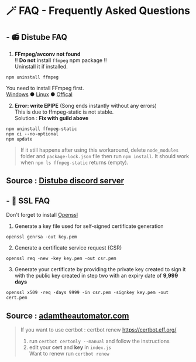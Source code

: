 # 🪄 FAQ - Frequently Asked Questions
## - 📻 Distube FAQ
1. **FFmpeg/avconv not found**<br>
!! **Do not** install `ffmpeg` npm package !!<br>
Uninstall it if installed.
```
npm uninstall ffmpeg
```
You need to install FFmpeg first.<br>
[Windows](https://blog.gregzaal.com/how-to-install-ffmpeg-on-windows/) ● [Linux](https://www.tecmint.com/install-ffmpeg-in-linux/) ● [Offical](https://ffmpeg.org/download.html)

2. **Error: write EPIPE** (Song ends instantly without any errors)<br>
This is due to ffmpeg-static is not stable.<br>
Solution : **Fix with guild above**
```
npm uninstall ffmpeg-static
npm ci --no-optional
npm update
```
>If it still happens after using this workaround, delete `node_modules` folder and `package-lock.json` file then run `npm install`. It should work when `npm ls ffmpeg-static` returns (empty).

## Source : [Distube discord server](https://discord.gg/feaDd9h)
## - 🔐 SSL FAQ
Don't forget to install [Openssl](https://www.openssl.org/source/)
1. Generate a key file used for self-signed certificate generation
```
openssl genrsa -out key.pem
```
2. Generate a certificate service request (CSR)
```
openssl req -new -key key.pem -out csr.pem
```
3. Generate your certificate by providing the private key created to sign it with the public key created in step two with an expiry date of **9,999 days**
```
openssl x509 -req -days 9999 -in csr.pem -signkey key.pem -out cert.pem
```
## Source : [adamtheautomator.com](https://adamtheautomator.com/https-nodejs/)
> If you want to use certbot : certbot renew https://certbot.eff.org/
> 1. run `certbot certonly --manual` and follow the instructions
> 2. edit your **cert** and **key** in `index.js`<br>
> Want to renew run `certbot renew`
